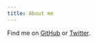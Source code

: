 ```yaml
---
title: About me
---
```


Find me on [GitHub](https://github.com/extcode) or [Twitter](https://twitter.com/extcoder).
